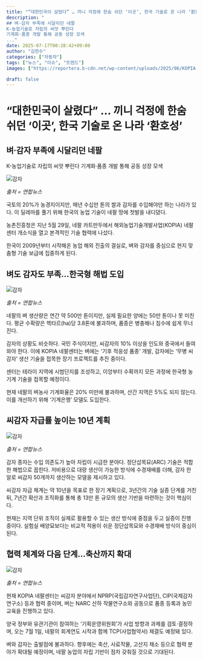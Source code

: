 ```yaml
---
title: "“대한민국이 살렸다” … 끼니 걱정에 한숨 쉬던 ‘이곳’, 한국 기술로 온 나라 ‘환호성’"
description: "
## 벼·감자 부족에 시달리던 네팔
K-농업기술로 자립의 씨앗 뿌린다
기계화·품종 개발 통해 공동 성장 모색
..."
date: 2025-07-17T00:28:42+09:00
author: "김한수"
categories: ["자동차"]
tags: ["뉴스", "이슈", "트렌드"]
images: ["https://reportera.b-cdn.net/wp-content/uploads/2025/06/KOPIA-Agriculture-Nepal-1024x576.jpg"]

draft: false
---
```


# “대한민국이 살렸다” … 끼니 걱정에 한숨 쉬던 ‘이곳’, 한국 기술로 온 나라 ‘환호성’


## 벼·감자 부족에 시달리던 네팔
K-농업기술로 자립의 씨앗 뿌린다
기계화·품종 개발 통해 공동 성장 모색


![감자](https://reportera.b-cdn.net/wp-content/uploads/2025/06/KOPIA-Agriculture-Nepal-1024x576.jpg)

*출처 = 연합뉴스*

국토의 20%가 농경지이지만, 매년 수십만 톤의 쌀과 감자를 수입해야만 하는 나라가 있다. 이 딜레마를 풀기 위해 한국의 농업 기술이 네팔 땅에 첫발을 내디뎠다.

농촌진흥청은 지난 5월 29일, 네팔 카트만두에서 해외농업기술개발사업(KOPIA) 네팔센터 개소식을 열고 본격적인 기술 협력에 나섰다.

한국이 2009년부터 시작해온 농업 해외 진출의 결실로, 벼와 감자를 중심으로 현지 맞춤형 기술 보급에 집중하게 된다.


## 벼도 감자도 부족…한국형 해법 도입


![감자](https://reportera.b-cdn.net/wp-content/uploads/2025/06/벼-1024x682.jpg)

*출처 = 연합뉴스*

네팔의 벼 생산량은 연간 약 500만 톤이지만, 실제 필요한 양에는 50만 톤이나 못 미친다. 평균 수확량은 헥타르(ha)당 3.8톤에 불과하며, 품종은 병충해나 침수에 쉽게 무너진다.

감자의 상황도 비슷하다. 국민 주식이지만, 씨감자의 10% 이상을 인도와 중국에서 들여와야 한다. 이에 KOPIA 네팔센터는 벼에는 ‘기후 적응성 품종’ 개발, 감자에는 ‘무병 씨감자’ 생산 기술을 접목한 장기 프로젝트를 추진 중이다.

센터는 테라이 지역에 시범단지를 조성하고, 이앙부터 수확까지 모든 과정에 한국형 농기계 기술을 접목할 예정이다.

현재 네팔의 벼농사 기계화율은 20% 미만에 불과하며, 산간 지역은 5%도 되지 않는다. 이를 개선하기 위해 ‘기계은행’ 모델도 도입한다.


## 씨감자 자급률 높이는 10년 계획


![감자](https://reportera.b-cdn.net/wp-content/uploads/2025/06/감자-1024x590.jpg)

*출처 = 연합뉴스*

감자 종자는 수입 의존도가 높아 자립이 시급한 분야다. 정단삽목묘(ARC) 기술은 적합한 해법으로 꼽힌다. 저비용으로 대량 생산이 가능한 방식에 수경재배를 더해, 감자 한 알로 씨감자 50개까지 생산하는 모델을 제시하고 있다.

씨감자 자급 체계는 약 10년을 목표로 한 장기 계획으로, 3년간의 기술 실증 단계를 거친 뒤, 7년간 확산과 조직화를 통해 총 13만 톤 규모의 생산 기반을 마련하는 것이 핵심이다.

현재는 지역 단위 조직이 실제로 활용할 수 있는 생산 방식에 중점을 두고 실증이 진행 중이다. 실험실 배양묘보다는 비교적 적용이 쉬운 정단삽목묘와 수경재배 방식이 중심이 된다.


## 협력 체계와 다음 단계…축산까지 확대


![감자](https://reportera.b-cdn.net/wp-content/uploads/2025/06/KOPIA-1024x768.jpg)

*출처 = 연합뉴스*

현재 KOPIA 네팔센터는 씨감자 분야에서 NPRP(국립감자연구사업단), CIP(국제감자연구소) 등과 협력 중이며, 벼는 NARC 산하 작물연구소와 공동으로 품종 등록과 농민 교육을 진행하고 있다.

양국 정부와 유관기관이 참여하는 ‘기획운영위원회’가 사업 방향과 과제를 검토·결정하며, 오는 7월 1일, 네팔의 회계연도 시작과 함께 TCP(사업협약서) 체결도 예정돼 있다.

벼와 감자는 출발점에 불과하다. 향후에는 축산, 사료작물, 고산지 채소 등으로 협력 분야가 확대될 예정이며, 네팔 농업의 자립 기반이 점차 갖춰질 것으로 기대된다.
